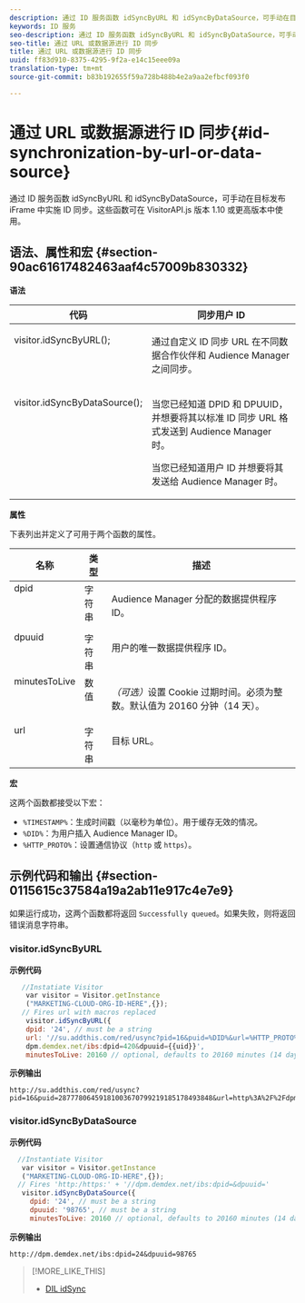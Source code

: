 ```yaml
---
description: 通过 ID 服务函数 idSyncByURL 和 idSyncByDataSource，可手动在目标发布 iFrame 中实施 ID 同步。这些函数可在 VisitorAPI.js 版本 1.10 或更高版本中使用。
keywords: ID 服务
seo-description: 通过 ID 服务函数 idSyncByURL 和 idSyncByDataSource，可手动在目标发布 iFrame 中实施 ID 同步。这些函数可在 VisitorAPI.js 版本 1.10 或更高版本中使用。
seo-title: 通过 URL 或数据源进行 ID 同步
title: 通过 URL 或数据源进行 ID 同步
uuid: ff83d910-8375-4295-9f2a-e14c15eee09a
translation-type: tm+mt
source-git-commit: b83b192655f59a728b488b4e2a9aa2efbcf093f0

---
```



# 通过 URL 或数据源进行 ID 同步{#id-synchronization-by-url-or-data-source}

通过 ID 服务函数 idSyncByURL 和 idSyncByDataSource，可手动在目标发布 iFrame 中实施 ID 同步。这些函数可在 VisitorAPI.js 版本 1.10 或更高版本中使用。

## 语法、属性和宏 {#section-90ac61617482463aaf4c57009b830332}

**语法**

<table id="table_ADC7501511914805A6A6B24B2DFEBA51"> 
 <thead> 
  <tr> 
   <th colname="col1" class="entry"> 代码 </th> 
   <th colname="col2" class="entry"> 同步用户 ID </th> 
  </tr> 
 </thead>
 <tbody> 
  <tr valign="top"> 
   <td colname="col1"> <p> <span class="codeph"> visitor.idSyncByURL(); </span> </p> </td> 
   <td colname="col2"> <p>通过自定义 ID 同步 URL 在不同数据合作伙伴和 <span class="keyword">Audience Manager</span> 之间同步。 </p> </td> 
  </tr> 
  <tr valign="top"> 
   <td colname="col1"> <p> <span class="codeph"> visitor.idSyncByDataSource(); </span> </p> </td> 
   <td colname="col2"> <p>当您已经知道 DPID 和 DPUUID，并想要将其以标准 ID 同步 URL 格式发送到 <span class="keyword">Audience Manager</span> 时。 </p> <p> 
     <draft-comment>
       当您已经知道用户 ID 并想要将其发送给 Audience Manager 时。 
     </draft-comment> </p> </td> 
  </tr> 
 </tbody> 
</table>

**属性**

下表列出并定义了可用于两个函数的属性。

<table id="table_5343BE784E694C67B09A0A8878CF8001"> 
 <thead> 
  <tr> 
   <th colname="col1" class="entry"> 名称 </th> 
   <th colname="col2" class="entry"> 类型 </th> 
   <th colname="col3" class="entry"> 描述 </th> 
  </tr> 
 </thead>
 <tbody> 
  <tr valign="top"> 
   <td colname="col1"> <span class="codeph"> dpid </span> </td> 
   <td colname="col2"> 字符串 </td> 
   <td colname="col3"> <p>Audience Manager 分配的数据提供程序 ID。 </p> </td> 
  </tr> 
  <tr valign="top"> 
   <td colname="col1"> <span class="codeph"> dpuuid </span> </td> 
   <td colname="col2"> 字符串 </td> 
   <td colname="col3"> <p>用户的唯一数据提供程序 ID。 </p> </td> 
  </tr> 
  <tr valign="top"> 
   <td colname="col1"> <span class="codeph"> minutesToLive </span> </td> 
   <td colname="col2"> 数值 </td> 
   <td colname="col3"> <p> <i>（可选）</i>设置 Cookie 过期时间。必须为整数。默认值为 20160 分钟（14 天）。 </p> </td> 
  </tr> 
  <tr valign="top"> 
   <td colname="col1"> <span class="codeph"> url </span> </td> 
   <td colname="col2"> 字符串 </td> 
   <td colname="col3"> <p>目标 URL。 </p> </td> 
  </tr> 
 </tbody> 
</table>

**宏**

这两个函数都接受以下宏：

* `%TIMESTAMP%`：生成时间戳（以毫秒为单位）。用于缓存无效的情况。
* `%DID%`：为用户插入 Audience Manager ID。
* `%HTTP_PROTO%`：设置通信协议（`http` 或 `https`）。

## 示例代码和输出 {#section-0115615c37584a19a2ab11e917c4e7e9}

如果运行成功，这两个函数都将返回 `Successfully queued`。如果失败，则将返回错误消息字符串。

### visitor.idSyncByURL

**示例代码**

```javascript
   //Instatiate Visitor
    var visitor = Visitor.getInstance
    ("MARKETING-CLOUD-ORG-ID-HERE",{}); 
   // Fires url with macros replaced 
    visitor.idSyncByURL({ 
    dpid: '24', // must be a string 
    url: '//su.addthis.com/red/usync?pid=16&puid=%DID%&url=%HTTP_PROTO%://
    dpm.demdex.net/ibs:dpid=420&dpuuid={{uid}}', 
    minutesToLive: 20160 // optional, defaults to 20160 minutes (14 days) });
```

**示例输出**

```
http://su.addthis.com/red/usync?pid=16&puid=28777806459181003670799219185178493848&url=http%3A%2F%2Fdpm.demdex.net%2Fibs%3Adpid%3D420%26dpuuid%3D%7B%7Buid%7D%7D
```

### visitor.idSyncByDataSource

**示例代码**

```javascript
  //Instantiate Visitor
   var visitor = Visitor.getInstance
   ("MARKETING-CLOUD-ORG-ID-HERE",{}); 
  // Fires 'http:/https:' + '//dpm.demdex.net/ibs:dpid=&dpuuid='
   visitor.idSyncByDataSource({ 
     dpid: '24', // must be a string
     dpuuid: '98765', // must be a string 
     minutesToLive: 20160 // optional, defaults to 20160 minutes (14 days) });
```

**示例输出**

```
http://dpm.demdex.net/ibs:dpid=24&dpuuid=98765
```

>[!MORE_LIKE_THIS]
>
>* [DIL idSync](https://docs.adobe.com/content/help/en/audience-manager/user-guide/dil-api/dil-instance-methods.html#idsync)

